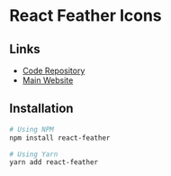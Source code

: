 # React Feather Icons

## Links

- [Code Repository](https://github.com/feathericons/react-feather)
- [Main Website](https://feathericons.com/)

## Installation

```sh
# Using NPM
npm install react-feather

# Using Yarn
yarn add react-feather
```
